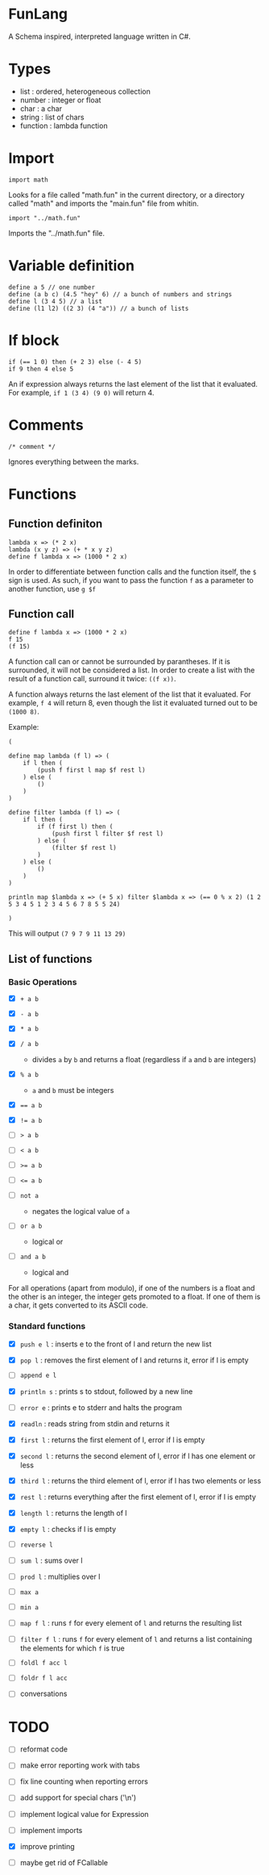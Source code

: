 # FunLang
A Schema inspired, interpreted language written in C#.

# Types
 - list     : ordered, heterogeneous collection
 - number   : integer or float
 - char     : a char
 - string   : list of chars
 - function : lambda function

# Import
```
import math
```
Looks for a file called "math.fun" in the current directory, or a directory called "math" and imports the "main.fun" file from whitin.

```
import "../math.fun"
```
Imports the "../math.fun" file.

# Variable definition
```
define a 5 // one number
define (a b c) (4.5 "hey" 6) // a bunch of numbers and strings
define l (3 4 5) // a list
define (l1 l2) ((2 3) (4 "a")) // a bunch of lists
```

# If block
```
if (== 1 0) then (+ 2 3) else (- 4 5)
if 9 then 4 else 5
```
An if expression always returns the last element of the list that it evaluated. For example, `if 1 (3 4) (9 0)` will return 4.

# Comments
```
/* comment */
```
Ignores everything between the marks.

# Functions

## Function definiton
```
lambda x => (* 2 x)
lambda (x y z) => (+ * x y z)
define f lambda x => (1000 * 2 x)
```
In order to differentiate between function calls and the function itself, the `$` sign is used. As such, if you want to pass the function `f` as a parameter to another function, use `g $f`

## Function call
```
define f lambda x => (1000 * 2 x)
f 15
(f 15)
```

A function call can or cannot be surrounded by parantheses. If it is surrounded, it will not be considered a list. In order to create a list with the result of a function call, surround it twice: `((f x))`.

A function always returns the last element of the list that it evaluated. For example, `f 4` will return 8, even though the list it evaluated turned out to be `(1000 8)`.

Example:
```
(

define map lambda (f l) => (
	if l then (
		(push f first l map $f rest l)
	) else (
		()
	)
)

define filter lambda (f l) => (
	if l then (
		if (f first l) then (
			(push first l filter $f rest l)
		) else (
			(filter $f rest l)
		)
	) else (
		()
	)
)

println map $lambda x => (+ 5 x) filter $lambda x => (== 0 % x 2) (1 2 5 3 4 5 1 2 3 4 5 6 7 8 5 5 24)

)
```
This will output `(7 9 7 9 11 13 29)`

## List of functions

### Basic Operations

 - [x] `+ a b`
 - [x] `- a b`
 - [x] `* a b`
 - [x] `/ a b`
	- divides `a` by `b` and returns a float (regardless if `a` and `b` are integers)
 - [x] `% a b`
	- `a` and `b` must be integers

 - [x] `== a b`
 - [x] `!= a b`
 - [ ] `> a b`
 - [ ] `< a b`
 - [ ] `>= a b`
 - [ ] `<= a b`
 - [ ] `not a`
	- negates the logical value of `a`
 - [ ] `or a b`
	- logical or
 - [ ] `and a b`
	- logical and

For all operations (apart from modulo), if one of the numbers is a float and the other is an integer, the integer gets promoted to a float. If one of them is a char, it gets converted to its ASCII code.

### Standard functions
 - [x] `push e l`   : inserts e to the front of l and return the new list
 - [x] `pop l`      : removes the first element of l and returns it, error if l is empty
 - [ ] `append e l`
 - [x] `println s`  : prints s to stdout, followed by a new line
 - [ ] `error e`    : prints e to stderr and halts the program
 - [x] `readln`     : reads string from stdin and returns it
 - [x] `first l`    : returns the first element of l, error if l is empty
 - [x] `second l`   : returns the second element of l, error if l has one element or less
 - [x] `third l`    : returns the third element of l, error if l has two elements or less
 - [x] `rest l`     : returns everything after the first element of l, error if l is empty
 - [x] `length l`   : returns the length of l
 - [x] `empty l`    : checks if l is empty
 - [ ] `reverse l`
 - [ ] `sum l`      : sums over l
 - [ ] `prod l`     : multiplies over l
 - [ ] `max a`
 - [ ] `min a`
 - [ ] `map f l`    : runs `f` for every element of `l` and returns the resulting list
 - [ ] `filter f l` : runs `f` for every element of `l` and returns a list containing the elements for which `f` is true
 - [ ] `foldl f acc l`
 - [ ] `foldr f l acc`

 - [ ] conversations

# TODO
 - [ ] reformat code
 - [ ] make error reporting work with tabs
 - [ ] fix line counting when reporting errors
 - [ ] add support for special chars ('\n')
 - [ ] implement logical value for Expression
 - [ ] implement imports
 - [x] improve printing
 - [ ] maybe get rid of FCallable


